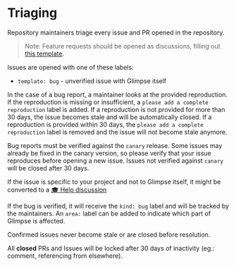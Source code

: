 # Triaging

Repository maintainers triage every issue and PR opened in the repository.

> Note: Feature requests should be opened as discussions, filling out [this template](https://github.com/d-one-design/glimpse/discussions/new?category=ideas).

Issues are opened with one of these labels:

- `template: bug` - unverified issue with Glimpse itself

In the case of a bug report, a maintainer looks at the provided reproduction. If the reproduction is missing or insufficient, a `please add a complete reproduction` label is added. If a reproduction is not provided for more than 30 days, the issue becomes stale and will be automatically closed. If a reproduction is provided within 30 days, the `please add a complete reproduction` label is removed and the issue will not become stale anymore.

Bug reports must be verified against the `canary` release. Some issues may already be fixed in the canary version, so please verify that your issue reproduces before opening a new issue. Issues not verified against `canary` will be closed after 30 days.

If the issue is specific to your project and not to Glimpse itself, it might be converted to a [🎓️ Help discussion](https://github.com/d-one-design/glimpse/discussions/categories/help)

If the bug is verified, it will receive the `kind: bug` label and will be tracked by the maintainers. An `area:` label can be added to indicate which part of Glimpse is affected.

Confirmed issues never become stale or are closed before resolution.

All **closed** PRs and Issues will be locked after 30 days of inactivity (eg.: comment, referencing from elsewhere).
